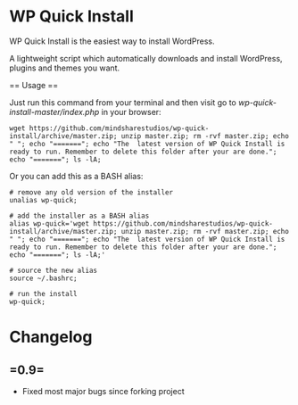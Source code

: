 WP Quick Install
================

WP Quick Install is the easiest way to install WordPress.

A lightweight script which automatically downloads and install WordPress, plugins and themes you want.

== Usage ==

Just run this command from your terminal and then visit go to *wp-quick-install-master/index.php* in your browser:

```
wget https://github.com/mindsharestudios/wp-quick-install/archive/master.zip; unzip master.zip; rm -rvf master.zip; echo " "; echo "======="; echo "The  latest version of WP Quick Install is ready to run. Remember to delete this folder after your are done."; echo "======="; ls -lA;
```

Or you can add this as a BASH alias:

```
# remove any old version of the installer
unalias wp-quick;

# add the installer as a BASH alias
alias wp-quick='wget https://github.com/mindsharestudios/wp-quick-install/archive/master.zip; unzip master.zip; rm -rvf master.zip; echo " "; echo "======="; echo "The  latest version of WP Quick Install is ready to run. Remember to delete this folder after your are done."; echo "======="; ls -lA;'

# source the new alias
source ~/.bashrc;

# run the install
wp-quick;

```

Changelog
================

=0.9=
-----------

* Fixed most major bugs since forking project
